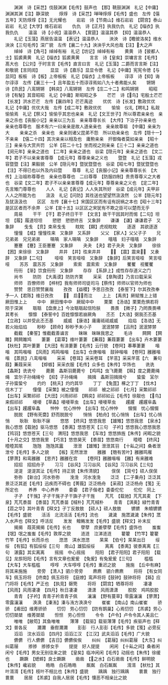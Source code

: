 <!-- { "loadSidebar": true } -->
　　渊渊　诗【采芑】伐鼓渊渊【毛传】鼓声也　【那】鞉鼓渊渊　礼记【中庸】渊渊其渊【注】静深貌
　　焞焞　诗【采芑】啴啴焞焞【毛传】盛也　左传【僖五年】天防焞焞【注】无光耀也
　　岩岩　诗【节南山】维石岩岩　【閟宫】泰山岩岩　礼记【大学】维石岩岩
　　仇仇　诗【正月】执我仇仇　礼记【缁衣】执我仇仇
　　温温　诗【小宛】温温恭人　【賔筵】温温其恭　【抑】温温恭人
　　礼记【玉藻】燕居告温温　【表记】温温恭人
　　泱泱　诗【瞻彼洛矣】维水泱泱【三句毛传】深广貌　左传【襄二十九】泱泱乎大风也哉【注】大之声
　　绰绰　诗【角弓】绰绰有裕　礼记【坊记】绰绰有裕
　　黄黄　诗【彼都人士】狐裘黄黄　礼记【缁衣】狐裘黄黄
　　言言　诗【皇矣】崇墉言言【毛传】髙大也　【公刘】于时言言【毛传】直言曰言　礼记【玉藻】二爵而言言斯【注】和敬貌【言同訚】
　　显显　诗【嘉乐】显显令徳　礼记【中庸】宪宪令徳【与显同】板板　诗【板】上帝板板　礼记【缁衣】上帝板板
　　谆谆　诗【抑】诲尔谆谆　左传【襄三十一】且年盈五十而谆谆焉如八九十者弗能乆矣
　　锵锵　诗【烝民】八鸾锵锵　【韩奕】八鸾锵锵　左传【庄二十二】和鸣锵锵
　　昭昭　诗【有駜】其音昭昭　礼记【中庸】斯昭昭之多
　　芒芒　诗【鸟】宅殷土芒芒　【长发】洪水芒芒　左传【襄四年】芒芒禹迹
　　优优　诗【长发】敷政优优　礼记【中庸】优优大哉　左传【成二年】敷政优优
　　愉愉　仪礼【聘礼】私觌愉愉焉　礼记【祭义】愉愉乎其忠也亲亲　礼记【文王世子】所以尊君亲亲也　亲亲之杀也【丧服小记】亲亲以三为五　亲亲尊尊长长　【大传】下治子孙亲亲也　亲亲也尊尊也　服术有六一曰亲亲是故人道亲亲也　亲亲故尊祖　【中庸】亲亲为大
　　亲亲之杀　亲亲也　亲亲则诸父昆弟不怨　所以劝亲亲也　左传【隠十一】不亲亲　【僖二十四】其次亲亲以相及也　庸勲亲亲　扞御侮者莫如亲亲　【昭十三】亲亲与大赏共罚　公羊【荘二十七】坐而视之则亲亲【三十二】亲亲之道也　【闵元年】亲亲之道也　【二年】亲亲之道也　谷梁【隠元年】亲亲之道也　【文二年】君子不以亲亲害尊尊　【成元年】尊尊亲亲之义也
　　暨暨　礼记【玉藻】戎容暨暨【注】果毅貌　公羊【隠元年】暨犹暨暨也　谷梁【昭七年】暨犹暨暨也【注】不得已也以外及内曰暨
　　尊尊　礼记【丧服小记】亲亲尊尊长长　【大传】上治祖祢尊尊也　亲亲也尊尊也　二曰尊尊　【防服四制】贵贵尊尊义之大者也　谷梁【文二年】君子不以亲亲害尊尊【成元年】尊尊亲亲之义也　【定二年】先言雉门尊尊也
　　人人　礼记【表记】人人失其所好　谷梁【成元年】夫甲非人人之所能为也
　　汲汲　礼记【问防】其徃送也望望然汲汲然　公羊【隠元年】及犹汲汲也
　　区区　左传【襄十七】宋国区区而有诅有詋祸之本也【昭十三年】是区区者而不余畀　公羊【宣十五】以区区之宋犹有不欺之臣可以楚而无乎
　　周易
　　干干　【干】君子终日干干　【文言】故干干因其时而惕【二句】坦坦　【履】履道坦坦
　　愬愬　愬愬终吉　又象辞
　　谦谦　【谦】谦谦君子　又象辞
　　戋戋　【贲】束帛戋戋
　　眈眈　【頥】虎视眈眈
　　逐逐　其欲逐逐
　　憧憧　【咸】憧憧徃来　又象辞　又系辞
　　父父　【家人】父父子子
　　兄兄弟弟　兄兄弟弟
　　嗃嗃　家人嗃嗃　又象辞
　　嘻嘻　妇子嘻嘻　又象辞
　　蹇蹇　【蹇】王臣蹇蹇　又象辞
　　夬夬　【夬】君子夬夬　又象辞
　　徐徐　【困】来徐徐　又象辞
　　井井　【井】徃来井井
　　　【震】震来　又彖辞　又象辞【二句】
　　哑哑　笑言哑哑　又象辞　【象辞】后笑言哑哑　笑言哑哑
　　苏苏　震苏苏　又象辞
　　索索　震索索　又象辞
　　矍矍　视矍矍
　　衎衎　【渐】饮食衎衎　又象辞
　　存存　【系辞上】成性存存道义之门
　　尚书
　　防防　【大禹谟】防防齐栗
　　采采　【臯陶谟】乃言曰载采采
　　师师　百僚师师　【梓材】我有师师司徒司马【蔡传】师师以官师为师也
　　赞赞　思日赞赞襄哉
　　孜孜　【益稷】予思日孜孜　【泰誓下】尔其孜孜奉予一人【君陈】维日孜孜
　　　启而泣
　　上上　【禹贡】厥赋惟上上错　厥田惟上上
　　中中　厥田惟中中　厥赋中中
　　栗栗　【汤诰】栗栗危惧若将陨于深渊
　　聒聒　【盘庚上】今汝聒聒起信险肤
　　畏畏　【微子】乃罔畏畏咈其耉长
　　懔懔　【泰誓中】百姓懔懔若崩厥角
　　丕丕　【大诰】弼我丕丕基　【立政】以并受此丕丕基
　　威威　【康诰】庸庸祗祗威威
　　焰焰　【洛诰】无若火始焰焰
　　眇眇　【顾命】眇眇予末小子
　　泯泯棼棼　【吕刑】泯泯棼棼
　　截截　【秦誓】惟截截善谝言
　　昧昧　昧昧我思之
　　毛诗
　　闗闗　【闗雎】闗闗雎鸠
　　萋萋　【葛覃】维叶萋萋　【蒹葭】蒹葭萋萋　【出车】卉木萋萋【杕杜】其叶萋萋　【大田】有渰萋萋【毛传】云行貌　【卷阿】菶菶萋萋
　　喈喈　其鸣喈喈　【风雨】鸡鸣喈喈　【出车】仓庚喈喈　鼓钟喈喈　【卷阿】雝雝喈喈　【蒸民】八鸾喈喈
　　采采　【卷耳】采采卷耳　【芣苢】采采芣苢【六　蒹句　葭】蒹葭采采
　　【蜉蝣】采采衣服【毛传】众多也【朱传】华饰也
　　诜诜　【螽斯】诜诜兮
　　薨薨　螽斯羽薨薨兮　【鸡鸣】虫飞薨薨　【緜】度之薨薨绳绳　宜尔子孙绳绳兮　【抑】子孙绳绳
　　揖揖　螽斯羽揖揖兮
　　蛰蛰　冝尔子孙蛰蛰兮
　　灼灼　【桃夭】灼灼其华
　　丁丁　【兔罝】椓之丁丁　【伐木】伐木丁丁
　　僮僮　【采繁】被之僮僮
　　祁祁　被之祁祁　【七月】采繁祁祁　【出车】采繁祁祁　【大田】兴雨祁祁　【韩奕】祁祁如云【毛传】徐靓也　【鸟】来假祁祁
　　喓喓　【草螽】喓喓草虫　【出车】喓喓草虫
　　趯趯　趯趯阜螽　【出车】趯趯阜螽
　　忡忡　忧心忡忡　【出车】忧心忡忡
　　惙惙　忧心惙惙
　　脱脱　【野有死麕】舒而脱脱兮
　　悄悄　【柏舟】忧心悄悄　【出车】忧心悄悄
　　耿耿　耿耿不寐
　　悠悠　【终风】悠悠我思　【雄雉】悠悠我思　【泉水】我心悠悠【载驰】驱马悠悠　【黍离】悠悠苍天【三句　子衿】悠悠我心悠悠我思　【鸨羽】悠悠苍天【三句　渭阳】悠悠我思　【车攻】悠悠斾旌【朱传】闲暇之貌　【十月之交】悠悠我里　【巧言】悠悠昊天　【黍苗】悠悠南行
　　曀曀　【终风】曀曀其隂
　　虺虺　虺虺其靁
　　泄泄　【雄雉】泄泄其羽　【十畆之间】桑者泄泄兮【毛传】多人之貌
　　【板】无然泄泄
　　雝雝　【匏有苦叶】雝雝鸣雁　【蓼萧】和鸾雝雝　【思齐】雝雝在宫
　　【卷阿】雝雝喈喈　【雝】有来雝难
　　招招　招招舟子
　　习习　【谷风】习习谷风　【谷风】习习谷风【三句】
　　湜湜　湜湜其沚【毛传】持正貌【朱传清貌】
　　俣俣　【简兮】硕人俣俣
　　弥弥　【新台】河水弥弥
　　浼浼　河水浼浼
　　泛泛　【二子乗舟】泛泛其景泛泛其逝【毛传】迅疾而不碍也【菁莪】泛泛杨舟　【采菽】泛泛杨舟【笺】无所定也
　　养养　中心养养
　　委委　【君子偕老】委委佗佗
　　佗佗　同上
　　孑孑　【干旄】孑孑干旄孑孑干旟孑孑干旌
　　芃芃　【载驰】芃芃其麦　【下泉】芃芃黍苗　【黍苗】芃芃黍苗【棫朴】芃芃棫朴
　　青青　【淇奥】緑竹青青　【苕之华】其叶青青【释文】子丁反敖敖　【硕人】硕人敖敖
　　镳镳　朱幩镳镳【毛传】盛貌
　　活活　北流活活【毛传】流也
　　濊濊　施罛濊濊【朱传】罛入水声也【释文】呼活反
　　发发　鳣鲔发发【毛传】盛貌【释文】补末反
　　揭揭　葭菼揭揭【毛传】长也
　　孽孽　庶姜孽孽【毛传】盛饰也
　　蚩蚩　【氓】氓之蚩蚩【毛传】敦厚之貌
　　涟涟　泣涕涟涟
　　籊籊　【竹竿】籊籊竹竿【毛传】长而杀也
　　滺滺　淇水滺滺
　　杲杲　【伯兮】杲杲出日
　　绥绥　【有狐】有狐绥绥【三句　南山】雄狐绥绥
　　离离　【黍离】彼黍离离【三句　湛露】其实离离
　　摇摇　中心摇摇
　　阳阳　【君子阳阳】君子阳阳　【载见】龙旂阳阳【毛传】言有文章也爰爰　【兔爰】有兔爰爰【三句】
　　槛槛　【大车】大车槛槛
　　啍啍　大车啍啍【毛传】重迟之貌
　　施施　【丘中有麻】将其来施施
　　旁旁　【清人】驷介旁旁
　　麃麃　驷介麃麃
　　将将　【有女同车】佩玉将将　【终南】佩玉将将　【庭燎】鸾声将将【鼓钟】鼓钟将将　【緜】应门将将【毛传】严正也　【执竞】磬筦
　　将将　【閟宫】牺尊将将
　　凄凄　【风雨】风雨凄凄　【四月】秋日凄凄
　　潇潇　风雨潇潇
　　胶胶　鸡鸣胶胶
　　青青　【子衿】青青子衿青青子佩
　　瀼瀼　【野有蔓草】零露瀼瀼　【蓼萧】零露瀼瀼
　　涣涣　【溱洧】溱与洧方涣涣兮
　　崔崔　【南山】南山崔崔
　　骄骄　【甫田】维莠骄骄
　　忉忉　劳心忉忉　【防有鹊巢】心焉忉忉　【羔裘】劳心忉忉桀桀　维莠桀桀
　　怛怛　劳心怛怛
　　令令　【卢令】卢令令其人美且仁
　　唯唯　【敝笱】其鱼唯唯
　　薄薄　【载驱】载驱薄薄【毛传】疾驱声也【释文】普各反
　　濔濔　垂辔濔濔
　　彭彭　行人彭彭【毛传】多貌【笺】必旁反
　　滔滔　汶水滔滔　【四月】滔滔江汉　【江汉】武夫滔滔【毛传】广大貌
　　儦儦　行人儦儦　【吉日】儦儦俟俟
　　纠纠　【葛屦】纠纠葛屦　【大东】纠纠葛屦
　　掺掺　掺掺女手
　　提提　好人提提
　　闲闲　【十畆之间】桑者闲闲兮【毛传】男女无别往来之貌　【皇矣】临冲闲闲【毛传】动摇也【朱传】徐缓也
　　蹶蹶　【蟋蟀】良士蹶蹶
　　凿凿　【之水】白石凿凿【毛传】鲜明貌【朱传】巉岩貌
　　皓皓　白石皓皓
　　粼粼　白石粼粼
　　湑湑　【枤杜】其叶湑湑【毛传】枝叶不相比也【朱传】盛貌
　　踽踽　独行踽踽
　　睘睘　独行睘睘
　　居居　【羔裘】自我人居居【毛传】懐恶不相亲比之貌
